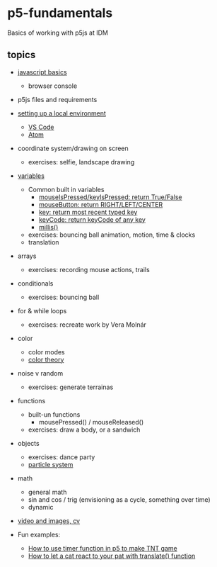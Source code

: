 # p5-fundamentals
Basics of working with p5js at IDM

## topics
- [javascript basics](javascript.md)
  - browser console
- p5js files and requirements
- [setting up a local environment](00_setup.md)
  - [VS Code](https://youtu.be/epQgFt4NTPI)
  - [Atom](https://youtu.be/h5I7GFohFNc)
- coordinate system/drawing on screen
  - exercises: selfie, landscape drawing
- [variables](variables.md)
  - Common built in variables
    - [mouseIsPressed/keyIsPressed: return True/False](https://editor.p5js.org/JiyunYao/sketches/IwEcNmrlM)
    - [mouseButton: return RIGHT/LEFT/CENTER](https://p5js.org/reference/#/p5/mouseButton)
    - [key: return most recent typed key](https://p5js.org/reference/#/p5/key)
    - [keyCode: return keyCode of any key](https://editor.p5js.org/JiyunYao/sketches/Q-15JpcIU)
    - [millis()](https://p5js.org/reference/#/p5/millis)
  - exercises: bouncing ball animation, motion, time & clocks
  - translation
- arrays
  - exercises: recording mouse actions, trails 
- conditionals
  - exercises: bouncing ball
- for & while loops
  - exercises: recreate work by Vera Molnár
- color
  - color modes
  - [color theory](4a_color_modes.md)
- noise v random
  - exercises: generate terrainas
- functions
  - built-un functions
    - mousePressed() / mouseReleased()
  - exercises: draw a body, or a sandwich
- objects
  - exercises: dance party
  - [particle system](https://lillylin.medium.com/p5-js-tutorials-particle-systems-254b4b0344a2)
- math 
  - general math
  - sin and cos / trig (envisioning as a cycle, something over time)
  - dynamic
- [video and images, cv](https://idmnyu.github.io/DM-GY-6063-Creative-Coding-A-Fall-2020/cv.html)

- Fun examples:
  - [How to use timer function in p5 to make TNT game](https://editor.p5js.org/JiyunYao/sketches/0OOdWCtZ5)
  - [How to let a cat react to your pat with translate() function](https://editor.p5js.org/JiyunYao/sketches/6vkmvtbXE)
